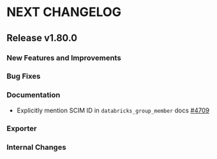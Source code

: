 # NEXT CHANGELOG

## Release v1.80.0

### New Features and Improvements

### Bug Fixes

### Documentation

 * Explicitly mention SCIM ID in `databricks_group_member` docs [#4709](https://github.com/databricks/terraform-provider-databricks/pull/4709)

### Exporter

### Internal Changes
